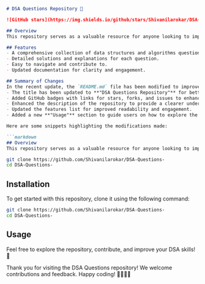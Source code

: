 ```markdown
# DSA Questions Repository 🌟

![GitHub stars](https://img.shields.io/github/stars/Shivanilarokar/DSA-Questions-?style=social) ![GitHub forks](https://img.shields.io/github/forks/Shivanilarokar/DSA-Questions-?style=social) ![GitHub issues](https://img.shields.io/github/issues/Shivanilarokar/DSA-Questions-)

## Overview
This repository serves as a valuable resource for anyone looking to improve their understanding of data structures and algorithms through practical questions and solutions. Whether you are preparing for interviews or simply want to enhance your problem-solving abilities, this repository is designed to aid your learning journey.

## Features
- A comprehensive collection of data structures and algorithms questions.
- Detailed solutions and explanations for each question.
- Easy to navigate and contribute to.
- Updated documentation for clarity and engagement.

## Summary of Changes
In the recent update, the `README.md` file has been modified to improve clarity and user engagement:
- The title has been updated to **"DSA Questions Repository"** for better clarity.
- Added GitHub badges with links for stars, forks, and issues to enhance visibility.
- Enhanced the description of the repository to provide a clearer understanding of its purpose.
- Updated the features list for improved readability and engagement.
- Added a new **"Usage"** section to guide users on how to explore the repository effectively.

Here are some snippets highlighting the modifications made:

```markdown
## Overview
This repository serves as a valuable resource for anyone looking to improve their understanding of data structures and algorithms through practical questions and solutions.
```

```bash
git clone https://github.com/Shivanilarokar/DSA-Questions-
cd DSA-Questions-
```

## Installation
To get started with this repository, clone it using the following command:

```bash
git clone https://github.com/Shivanilarokar/DSA-Questions-
cd DSA-Questions-
```

## Usage
Feel free to explore the repository, contribute, and improve your DSA skills! 🚀

Thank you for visiting the DSA Questions repository! We welcome contributions and feedback. Happy coding! 👩‍💻👨‍💻
```